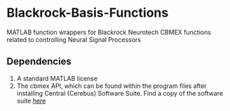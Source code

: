 # Blackrock-Basis-Functions
MATLAB function wrappers for Blackrock Neurotech CBMEX functions related to controlling Neural Signal Processors

## Dependencies
1. A standard MATLAB license
2. The cbmex API, which can be found within the program files after installing Central (Cerebus) Software Suite. Find a copy of the software suite [here](https://blackrockneurotech.com/support/)
